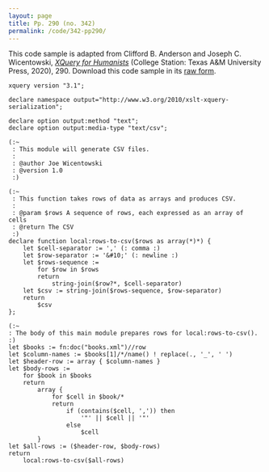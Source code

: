 ```yaml
---
layout: page
title: Pp. 290 (no. 342)
permalink: /code/342-pp290/
---
```


This code sample is adapted from Clifford B. Anderson and Joseph C. Wicentowski, 
[_XQuery for Humanists_](/) (College Station: Texas A&M University Press, 2020), 290. 
Download this code sample in its [raw form](/code/342-pp290/342-pp290.xq).

```xquery
xquery version "3.1";

declare namespace output="http://www.w3.org/2010/xslt-xquery-serialization";

declare option output:method "text";
declare option output:media-type "text/csv";

(:~
 : This module will generate CSV files.
 :
 : @author Joe Wicentowski
 : @version 1.0
 :)

(:~
 : This function takes rows of data as arrays and produces CSV.
 :
 : @param $rows A sequence of rows, each expressed as an array of cells
 : @return The CSV
 :)
declare function local:rows-to-csv($rows as array(*)*) {
    let $cell-separator := ',' (: comma :)
    let $row-separator := '&#10;' (: newline :)
    let $rows-sequence :=
        for $row in $rows
        return
            string-join($row?*, $cell-separator)
    let $csv := string-join($rows-sequence, $row-separator)
    return
        $csv
};

(:~
: The body of this main module prepares rows for local:rows-to-csv().
:)
let $books := fn:doc("books.xml")//row
let $column-names := $books[1]/*/name() ! replace(., '_', ' ')
let $header-row := array { $column-names }
let $body-rows :=
    for $book in $books
    return
        array {
            for $cell in $book/*
            return
                if (contains($cell, ',')) then
                    '"' || $cell || '"'
                else
                    $cell
        }
let $all-rows := ($header-row, $body-rows)
return
    local:rows-to-csv($all-rows)
```  
